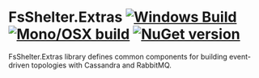 FsShelter.Extras [![Windows Build](https://ci.appveyor.com/api/projects/status/3u2auorbgs10clde?svg=true)](https://ci.appveyor.com/project/et1975/FsShelter.Extras) [![Mono/OSX build](https://travis-ci.org/Prolucid/FsShelter.Extras.svg?branch=master)](https://travis-ci.org/Prolucid/FsShelter.Extras) [![NuGet version](https://badge.fury.io/nu/FsShelter.Extras.svg)](https://badge.fury.io/nu/FsShelter.Extras)
=======

FsShelter.Extras library defines common components for building event-driven topologies with Cassandra and RabbitMQ.
